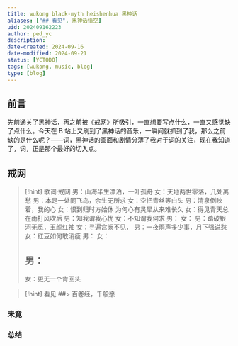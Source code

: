 ```yaml
---
title: wukong black-myth heishenhua 黑神话
aliases: ["## 看见", 黑神话悟空]
uid: 202409162223
author: ped_yc
description: 
date-created: 2024-09-16
date-modified: 2024-09-21
status: [YCTODO]
tags: [wukong, music, blog]
type: [blog]
---
```


## 前言

先前通关了黑神话，再之前被《戒网》所吸引，一直想要写点什么，一直又感觉缺了点什么。今天在 B 站上又刷到了黑神话的音乐，一瞬间就抓到了我，那么之前缺的是什么呢？——词，黑神话的画面和剧情分薄了我对于词的关注，现在我知道了，词，正是那个最好的切入点。

## 戒网

> [!hint] 歌词·戒网
> 男：山海半生漂泊，一叶孤舟
> 女：天地两世零落，几处离愁
> 男：本是一处同飞鸟，余生无所求
> 女：空把青丝等白头
> 男：清泉倒映着，我的心
> 女：恨到归时方始休
> 为何心有灵犀从来难长久
> 女：得见青天总在雨打风吹后
> 男：知我谓我心忧
> 女：不知谓我何求
> 男：
> 女：
> 男：踏破银河无觅，玉颜红袖
> 女：寻遍宫阙不见， 男：一夜雨声多少事，月下强说愁
> 女：红豆如何敢消瘦
> 男：
> 女：
> ## 男：
> 女：更无一个肯回头

> [!hint] 看见
##> 百卷经，千般愿

### 未竟

### 总结
